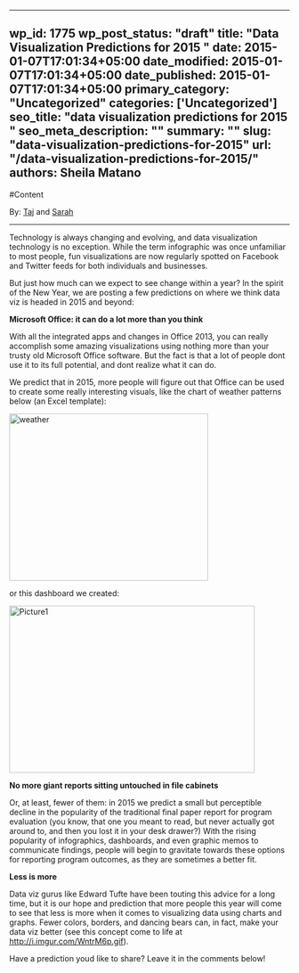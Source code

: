 
---
wp_id: 1775
wp_post_status: "draft" 
title: "Data Visualization Predictions for 2015 "
date: 2015-01-07T17:01:34+05:00
date_modified: 2015-01-07T17:01:34+05:00
date_published: 2015-01-07T17:01:34+05:00
primary_category: "Uncategorized"
categories: ['Uncategorized'] 
seo_title: "data visualization predictions for 2015 "
seo_meta_description: ""
summary: "" 
slug: "data-visualization-predictions-for-2015"
url: "/data-visualization-predictions-for-2015/"
authors: Sheila Matano
---

#Content

By: [Taj](https://www.inciter.io/who/crc-data-nerds/taj/) and [Sarah](https://www.inciter.io/who/crc-data-nerds/sarah/)

---

Technology is always changing and evolving, and data visualization technology is no exception. While the term infographic was once unfamiliar to most people, fun visualizations are now regularly spotted on Facebook and Twitter feeds for both individuals and businesses. 

But just how much can we expect to see change within a year? In the spirit of the New Year, we are posting a few predictions on where we think data viz is headed in 2015 and beyond:

**Microsoft Office: it can do a lot more than you think**

With all the integrated apps and changes in Office 2013, you can really accomplish some amazing visualizations using nothing more than your trusty old Microsoft Office software. But the fact is that a lot of people dont use it to its full potential, and dont realize what it can do.

We predict that in 2015, more people will figure out that Office can be used to create some really interesting visuals, like the chart of weather patterns below (an Excel template):

[<img alt="weather" class="size-medium wp-image-1776 aligncenter" height="300" src="https://www.inciter.io/wp-content/uploads/2015/01/weather-357x300.png" width="357"/>](https://www.inciter.io/wp-content/uploads/2015/01/weather.png)

or this dashboard we created:

[<img alt="Picture1" class="size-medium wp-image-1777 aligncenter" height="300" src="https://www.inciter.io/wp-content/uploads/2015/01/Picture1-441x300.png" width="441"/>](https://www.inciter.io/wp-content/uploads/2015/01/Picture1.png)

**No more giant reports sitting untouched in file cabinets**

Or, at least, fewer of them: in 2015 we predict a small but perceptible decline in the popularity of the traditional final paper report for program evaluation (you know, that one you meant to read, but never actually got around to, and then you lost it in your desk drawer?) With the rising popularity of infographics, dashboards, and even graphic memos to communicate findings, people will begin to gravitate towards these options for reporting program outcomes, as they are sometimes a better fit.

**Less is more**

Data viz gurus like Edward Tufte have been touting this advice for a long time, but it is our hope and prediction that more people this year will come to see that less is more when it comes to visualizing data using charts and graphs. Fewer colors, borders, and dancing bears can, in fact, make your data viz better (see this concept come to life at <http://i.imgur.com/WntrM6p.gif>).

Have a prediction youd like to share? Leave it in the comments below!

 

